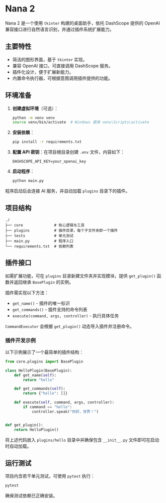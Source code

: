 # Nana 2

Nana 2 是一个使用 `tkinter` 构建的桌面助手，依托 DashScope 提供的 OpenAI 兼容接口进行自然语言识别，并通过插件系统扩展能力。

## 主要特性

* 简洁的图形界面，基于 `tkinter` 实现。
* 兼容 OpenAI 接口，可直接调用 DashScope 服务。
* 插件化设计，便于扩展新能力。
* 内置命令执行器，可根据意图调用插件提供的功能。

## 环境准备

1. **创建虚拟环境**（可选）：
   ```bash
   python -m venv venv
   source venv/bin/activate  # Windows 使用 venv\Scripts\activate
   ```
2. **安装依赖**：
   ```bash
   pip install -r requirements.txt
   ```
3. **配置 API 密钥**：在项目根目录创建 `.env` 文件，内容如下：
   ```env
   DASHSCOPE_API_KEY=your_openai_key
   ```
4. **启动程序**：
   ```bash
   python main.py
   ```

程序启动后会连接 AI 服务，并自动加载 `plugins` 目录下的插件。

## 项目结构

```
./
├── core              # 核心逻辑与工具
├── plugins           # 插件目录，每个子文件夹即一个插件
├── tests             # 单元测试
├── main.py           # 程序入口
└── requirements.txt  # 依赖列表
```

## 插件接口

如需扩展功能，可在 `plugins` 目录新建文件夹并实现模块，提供 `get_plugin()`
函数并返回继承 `BasePlugin` 的实例。

插件需实现以下方法：

* `get_name()` - 插件的唯一标识
* `get_commands()` - 插件支持的命令列表
* `execute(command, args, controller)` - 执行具体任务

`CommandExecutor` 会根据 `get_plugin()` 动态导入插件并注册命令。

### 插件开发示例

以下示例展示了一个最简单的插件结构：

```python
from core.plugins import BasePlugin

class HelloPlugin(BasePlugin):
    def get_name(self):
        return "hello"

    def get_commands(self):
        return {"hello": []}

    def execute(self, command, args, controller):
        if command == "hello":
            controller.speak("你好，世界！")


def get_plugin():
    return HelloPlugin()
```

将上述代码放入 `plugins/hello` 目录中并确保包含 `__init__.py` 文件即可在启动时自动加载。

## 运行测试

项目内含若干单元测试，可使用 `pytest` 执行：

```bash
pytest
```

确保测试依赖已正确安装。

